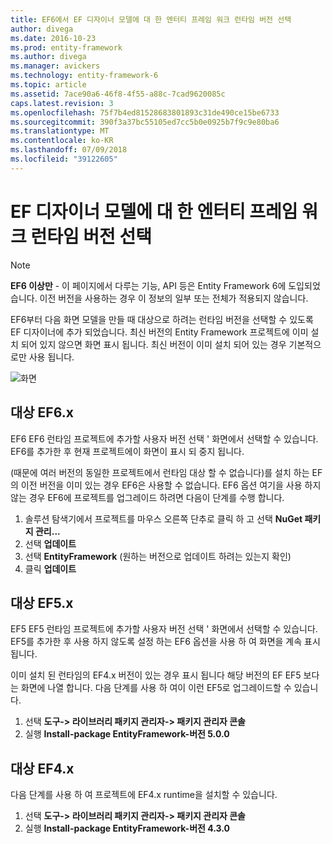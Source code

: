 ```yaml
---
title: EF6에서 EF 디자이너 모델에 대 한 엔터티 프레임 워크 런타임 버전 선택
author: divega
ms.date: 2016-10-23
ms.prod: entity-framework
ms.author: divega
ms.manager: avickers
ms.technology: entity-framework-6
ms.topic: article
ms.assetid: 7ace90a6-46f8-4f55-a88c-7cad9620085c
caps.latest.revision: 3
ms.openlocfilehash: 75f7b4ed81528683801893c31de490ce15be6733
ms.sourcegitcommit: 390f3a37bc55105ed7cc5b0e0925b7f9c9e80ba6
ms.translationtype: MT
ms.contentlocale: ko-KR
ms.lasthandoff: 07/09/2018
ms.locfileid: "39122605"
---
```

# <a name="selecting-entity-framework-runtime-version-for-ef-designer-models"></a>EF 디자이너 모델에 대 한 엔터티 프레임 워크 런타임 버전 선택
> [!NOTE]
> **EF6 이상만** - 이 페이지에서 다루는 기능, API 등은 Entity Framework 6에 도입되었습니다. 이전 버전을 사용하는 경우 이 정보의 일부 또는 전체가 적용되지 않습니다.

EF6부터 다음 화면 모델을 만들 때 대상으로 하려는 런타임 버전을 선택할 수 있도록 EF 디자이너에 추가 되었습니다. 최신 버전의 Entity Framework 프로젝트에 이미 설치 되어 있지 않으면 화면 표시 됩니다. 최신 버전이 이미 설치 되어 있는 경우 기본적으로만 사용 됩니다.

![화면](~/ef6/media/screen.png)


## <a name="targeting-ef6x"></a>대상 EF6.x

EF6 EF6 런타임 프로젝트에 추가할 사용자 버전 선택 ' 화면에서 선택할 수 있습니다. EF6를 추가한 후 현재 프로젝트에이 화면이 표시 되 중지 됩니다.

(때문에 여러 버전의 동일한 프로젝트에서 런타임 대상 할 수 없습니다)를 설치 하는 EF의 이전 버전을 이미 있는 경우 EF6은 사용할 수 없습니다. EF6 옵션 여기을 사용 하지 않는 경우 EF6에 프로젝트를 업그레이드 하려면 다음이 단계를 수행 합니다.

1.  솔루션 탐색기에서 프로젝트를 마우스 오른쪽 단추로 클릭 하 고 선택 **NuGet 패키지 관리...**
2.  선택 **업데이트**
3.  선택 **EntityFramework** (원하는 버전으로 업데이트 하려는 있는지 확인)
4.  클릭 **업데이트**

 

## <a name="targeting-ef5x"></a>대상 EF5.x

EF5 EF5 런타임 프로젝트에 추가할 사용자 버전 선택 ' 화면에서 선택할 수 있습니다. EF5를 추가한 후 사용 하지 않도록 설정 하는 EF6 옵션을 사용 하 여 화면을 계속 표시 됩니다.

이미 설치 된 런타임의 EF4.x 버전이 있는 경우 표시 됩니다 해당 버전의 EF EF5 보다는 화면에 나열 합니다. 다음 단계를 사용 하 여이 이런 EF5로 업그레이드할 수 있습니다.

1.  선택 **도구-&gt; 라이브러리 패키지 관리자-&gt; 패키지 관리자 콘솔**
2.  실행 **Install-package EntityFramework-버전 5.0.0**

 

## <a name="targeting-ef4x"></a>대상 EF4.x

다음 단계를 사용 하 여 프로젝트에 EF4.x runtime을 설치할 수 있습니다.

1.  선택 **도구-&gt; 라이브러리 패키지 관리자-&gt; 패키지 관리자 콘솔**
2.  실행 **Install-package EntityFramework-버전 4.3.0**
